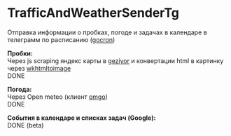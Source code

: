 # TrafficAndWeatherSenderTg

Отправка информации о пробках, погоде и задачах в календаре в телеграмм по расписанию ([gocron](https://github.com/go-co-op/gocron))

**Пробки:**\
Через js scraping яндекс карты в [geziyor](https://github.com/geziyor/geziyor) и конвертации html в картинку через [wkhtmltoimage](https://github.com/shezadkhan137/go-wkhtmltoimage)\
DONE

**Погода:**\
Через Open meteo (клиент [omgo](https://github.com/hectormalot/omgo))\
DONE

**События в календаре и списках задач (Google):**\
DONE (beta)
